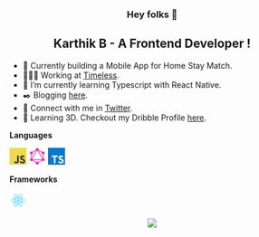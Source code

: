 <div align='center'>
  <h3>Hey folks 👋 </h3>
  <h2>
    Karthik B - A Frontend Developer !
  </h2>
</div>

- 🔭 Currently building a Mobile App for Home Stay Match. 
- 👷🏼‍♂️ Working at [Timeless](https://timeless.co/).
- 🐢 I’m currently learning Typescript with React Native.
- :black_nib:  Blogging [here](https://medium.com/@_iam_karthik).
- 🐣 Connect with me in [Twitter](https://twitter.com/_iam_karthik).
- :basketball:  Learning 3D. Checkout my Dribble Profile [here](https://dribbble.com/karthik_b).

**Languages**

<code><img height="30" src="https://raw.githubusercontent.com/github/explore/80688e429a7d4ef2fca1e82350fe8e3517d3494d/topics/javascript/javascript.png"/></code>
<code><img height="30" src="https://raw.githubusercontent.com/github/explore/5c058a388828bb5fde0bcafd4bc867b5bb3f26f3/topics/graphql/graphql.png"/></code>
<code><img height="30" src="https://raw.githubusercontent.com/github/explore/80688e429a7d4ef2fca1e82350fe8e3517d3494d/topics/typescript/typescript.png"/></code>

**Frameworks**

<code><img height="30" src="https://raw.githubusercontent.com/github/explore/80688e429a7d4ef2fca1e82350fe8e3517d3494d/topics/react-native/react-native.png"/></code>

<div align='center'>
  <a href="https://github.com/anuraghazra/github-readme-stats">
  <img src="https://github-readme-stats.vercel.app/api?username=Karthik-B-06&show_icons=true&title_color=007AFF&icon_color=007AFF&text_color=007AFF&hide=issues," />
</a>
</div>

<!--
**Karthik-B-06/Karthik-B-06** is a ✨ _special_ ✨ repository because its `README.md` (this file) appears on your GitHub profile.
<a href="https://github.com/anuraghazra/github-readme-stats">
  <img src="https://github-readme-stats.vercel.app/api/top-langs/?username=Karthik-B-06"/>
</a>

https://raw.githubusercontent.com/github/explore/80688e429a7d4ef2fca1e82350fe8e3517d3494d/topics/twitter/twitter.png
<code><img height="20" src="https://raw.githubusercontent.com/github/explore/80688e429a7d4ef2fca1e82350fe8e3517d3494d/topics/react/react.png"></code>
<code><img height="20" src="https://raw.githubusercontent.com/github/explore/5c058a388828bb5fde0bcafd4bc867b5bb3f26f3/topics/graphql/graphql.png"></code>
<code><img height="20" src="https://raw.githubusercontent.com/github/explore/80688e429a7d4ef2fca1e82350fe8e3517d3494d/topics/nodejs/nodejs.png"></code>

Here are some ideas to get you started:

- 🔭 I’m currently working on ...
- 🌱 I’m currently learning ...
- 👯 I’m looking to collaborate on ...
- 🤔 I’m looking for help with ...
- 💬 Ask me about ...
- 📫 How to reach me: ...
- 😄 Pronouns: ...
- ⚡ Fun fact: ...
-->
